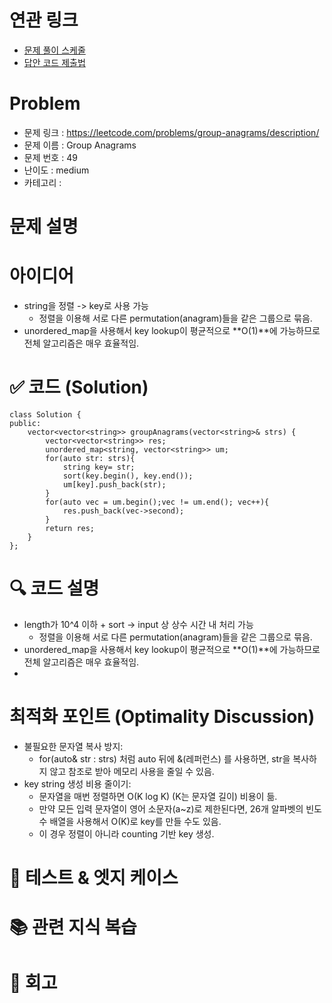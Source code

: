 # 연관 링크
- [문제 풀이 스케줄](https://github.com/orgs/DaleStudy/projects/6/views/5)
- [답안 코드 제출법](https://github.com/DaleStudy/leetcode-study/wiki/%EB%8B%B5%EC%95%88-%EC%A0%9C%EC%B6%9C-%EA%B0%80%EC%9D%B4%EB%93%9C)

# Problem
- 문제 링크 : https://leetcode.com/problems/group-anagrams/description/
- 문제 이름 : Group Anagrams
- 문제 번호 : 49
- 난이도 : medium
- 카테고리 :

# 문제 설명


# 아이디어
- string을 정렬 -> key로 사용 가능
  - 정렬을 이용해 서로 다른 permutation(anagram)들을 같은 그룹으로 묶음.
- unordered_map을 사용해서 key lookup이 평균적으로 **O(1)**에 가능하므로 전체 알고리즘은 매우 효율적임.

# ✅ 코드 (Solution)
```
class Solution {
public:
    vector<vector<string>> groupAnagrams(vector<string>& strs) {
        vector<vector<string>> res;
        unordered_map<string, vector<string>> um;
        for(auto str: strs){
            string key= str;
            sort(key.begin(), key.end());
            um[key].push_back(str);
        }
        for(auto vec = um.begin();vec != um.end(); vec++){
            res.push_back(vec->second);
        }
        return res;
    }
};

```
# 🔍 코드 설명
- length가 10^4 이하 + sort -> input 상 상수 시간 내 처리 가능
    - 정렬을 이용해 서로 다른 permutation(anagram)들을 같은 그룹으로 묶음.
- unordered_map을 사용해서 key lookup이 평균적으로 **O(1)**에 가능하므로 전체 알고리즘은 매우 효율적임.
- 

# 최적화 포인트 (Optimality Discussion)
- 불필요한 문자열 복사 방지:
  - for(auto& str : strs) 처럼 auto 뒤에 &(레퍼런스) 를 사용하면, str을 복사하지 않고 참조로 받아 메모리 사용을 줄일 수 있음. 
- key string 생성 비용 줄이기:
  - 문자열을 매번 정렬하면 O(K log K) (K는 문자열 길이) 비용이 듦.
  - 만약 모든 입력 문자열이 영어 소문자(a~z)로 제한된다면, 26개 알파벳의 빈도수 배열을 사용해서 O(K)로 key를 만들 수도 있음.
  - 이 경우 정렬이 아니라 counting 기반 key 생성.

# 🧪 테스트 & 엣지 케이스

# 📚 관련 지식 복습

# 🔁 회고


